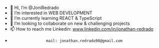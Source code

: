 - 👋 Hi, I’m @JoniRedrado
- 👀 I’m interested in WEB DEVELOPMENT
- 🌱 I’m currently learning REACT & TypeScript
- 💞️ I’m looking to collaborate on new & challenging projects
- 📫 How to reach me Linkedin: www.linkedin.com/in/jonathan-redrado
-                     mail: jonathan.redrado98@gmail.com

<!---
JoniRedrado/JoniRedrado is a ✨ special ✨ repository because its `README.md` (this file) appears on your GitHub profile.
You can click the Preview link to take a look at your changes.
--->
